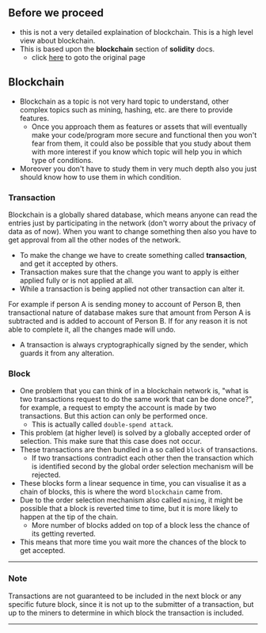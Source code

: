 ## Before we proceed
- this is not a very detailed explaination of blockchain. This is a high level view about blockchain.
- This is based upon the **blockchain** section of **solidity** docs.
    - click [here](https://docs.soliditylang.org/en/v0.8.15/introduction-to-smart-contracts.html) to goto the original page

## Blockchain 
- Blockchain as a topic is not very hard topic to understand, other complex topics such as mining, hashing, etc. are there to provide features.
    - Once you approach them as features or assets that will eventually make your code/program more secure and functional then you won't fear from them, it could also be possible that you study about them with more interest if you know which topic will help you in which type of conditions.
- Moreover you don't have to study them in very much depth also you just should know how to use them in which condition.

### Transaction

Blockchain is a globally shared database, which means anyone can read the entries just by participating in the network (don't worry about the privacy of data as of now).
When you want to change something then also you have to get approval from all the other nodes of the network.

- To make the change we have to create something called **transaction**, and get it accepted by others.
- Transaction makes sure that the change you want to apply is either applied fully or is not applied at all.
- While a transaction is being applied not other transaction can alter it.

For example if person A is sending money to account of Person B, then transactional nature of database makes sure that amount from Person A is subtracted and is added to account of Person B. If for any reason it is not able to complete it, all the changes made will undo.

- A transaction is always cryptographically signed by the sender, which guards it from any alteration.

### Block
- One problem that you can think of in a blockchain network is, "what is two transactions request to do the same work that can be done once?", for example, a request to empty the account is made by two transactions. But this action can only be performed once.
    - This is actually called `double-spend attack`.
- This problem (at higher level) is solved by a globally accepted order of selection. This make sure that this case does not occur.
- These transactions are then bundled in a so called `block` of transactions.
    - If two transactions contradict each other then the transaction which is identified second by the global order selection mechanism will be rejected.
- These blocks form a linear sequence in time, you can visualise it as a chain of blocks, this is where the word `blockchain` came from.
- Due to the order selection mechanism also called `mining`, it might be possible that a block is reverted time to time, but it is more likely to happen at the tip of the chain.
    - More number of blocks added on top of a block less the chance of its getting reverted.
- This means that more time you wait more the chances of the block to get accepted.
---
### Note
Transactions are not guaranteed to be included in the next block or any specific future block, since it is not up to the submitter of a transaction, but up to the miners to determine in which block the transaction is included.

---